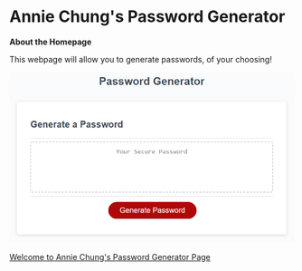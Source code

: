 # Annie Chung's Password Generator

**About the Homepage**
 
This webpage will allow you to generate passwords, of your choosing!

![](https://github.com/anniec9205/Password-Generator/blob/master/Assets/03-javascript-homework-demo.png)

[Welcome to Annie Chung's Password Generator Page](https://anniec9205.github.io/Password-Generator)

